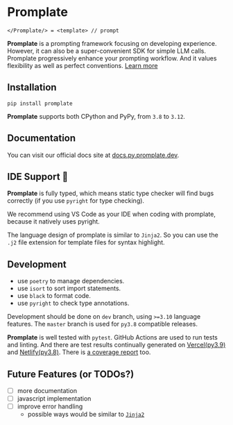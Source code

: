 # Promplate

```text
</Promplate/> = <template> // prompt
```

**Promplate** is a prompting framework focusing on developing experience. However, it can also be a super-convenient SDK for simple LLM calls. Promplate progressively enhance your prompting workflow. And it values flexibility as well as perfect conventions. [Learn more](https://promplate.dev/py)

## Installation

```shell
pip install promplate
```

**Promplate** supports both CPython and PyPy, from `3.8` to `3.12`.

## Documentation

You can visit our official docs site at [docs.py.promplate.dev](https://docs.py.promplate.dev/).

## IDE Support 🌹

**Promplate** is fully typed, which means static type checker will find bugs correctly (if you use `pyright` for type checking).

We recommend using VS Code as your IDE when coding with promplate, because it natively uses pyright.

The language design of promplate is similar to `Jinja2`. So you can use the `.j2` file extension for template files for syntax highlight.

## Development

- use `poetry` to manage dependencies.
- use `isort` to sort import statements.
- use `black` to format code.
- use `pyright` to check type annotations.

Development should be done on `dev` branch, using `>=3.10` language features. The `master` branch is used for `py3.8` compatible releases.

**Promplate** is well tested with `pytest`. GitHub Actions are used to run tests and linting. And there are test results continually generated on [Vercel(py3.9)](https://promplate-core.vercel.app/) and [Netlify(py3.8)](https://promplate-core.netlify.app/). There is [a coverage report](https://promplate-python-coverage.onrender.com/) too.

## Future Features (or TODOs?)

- [ ] more documentation
- [ ] javascript implementation
- [ ] improve error handling
  - possible ways would be similar to [`Jinja2`](https://github.com/pallets/jinja/blob/main/src/jinja2/debug.py)
